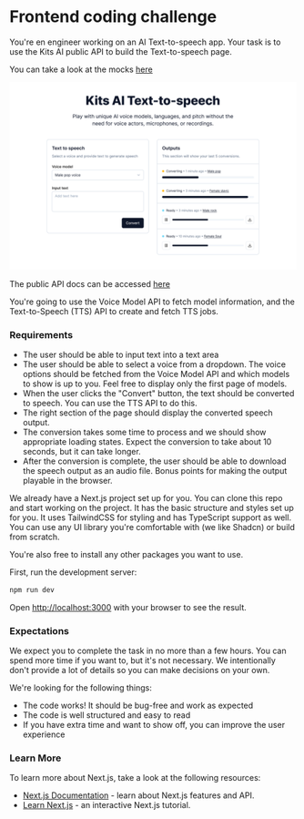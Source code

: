 # Frontend coding challenge

You're en engineer working on an AI Text-to-speech app. Your task is to use the Kits AI public API to build the Text-to-speech page.

You can take a look at the mocks [here](https://www.figma.com/file/yyaCHT97J1ho8GSfi1qyA6/Frontend-Interview-Figma?type=design&node-id=0%3A1&mode=design&t=DDdyCbrTgeNEOWMa-1)

![Mock image](./mock.png)

The public API docs can be accessed [here](https://docs.kits.ai/api)

You're going to use the Voice Model API to fetch model information, and the Text-to-Speech (TTS) API to create and fetch TTS jobs.

### Requirements

- The user should be able to input text into a text area
- The user should be able to select a voice from a dropdown. The voice options should be fetched from the Voice Model API and which models to show is up to you. Feel free to display only the first page of models.
- When the user clicks the "Convert" button, the text should be converted to speech. You can use the TTS API to do this.
- The right section of the page should display the converted speech output.
- The conversion takes some time to process and we should show appropriate loading states. Expect the conversion to take about 10 seconds, but it can take longer.
- After the conversion is complete, the user should be able to download the speech output as an audio file. Bonus points for making the output playable in the browser.

We already have a Next.js project set up for you. You can clone this repo and start working on the project. It has the basic structure and styles set up for you. It uses TailwindCSS for styling and has TypeScript support as well. You can use any UI library you're comfortable with (we like Shadcn) or build from scratch.

You're also free to install any other packages you want to use.

First, run the development server:

```bash
npm run dev
```

Open [http://localhost:3000](http://localhost:3000) with your browser to see the result.

### Expectations

We expect you to complete the task in no more than a few hours. You can spend more time if you want to, but it's not necessary. We intentionally don't provide a lot of details so you can make decisions on your own.

We're looking for the following things:

- The code works! It should be bug-free and work as expected
- The code is well structured and easy to read
- If you have extra time and want to show off, you can improve the user experience

### Learn More

To learn more about Next.js, take a look at the following resources:

- [Next.js Documentation](https://nextjs.org/docs) - learn about Next.js features and API.
- [Learn Next.js](https://nextjs.org/learn) - an interactive Next.js tutorial.
